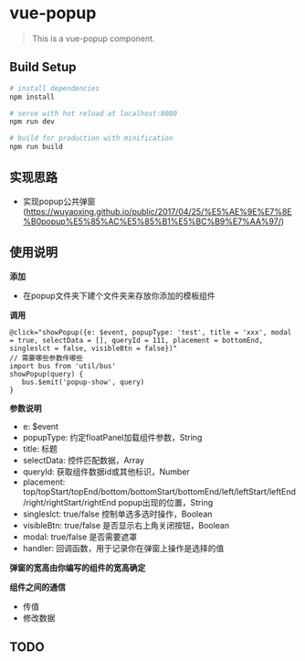# vue-popup

> This is a vue-popup component.

## Build Setup

``` bash
# install dependencies
npm install

# serve with hot reload at localhost:8080
npm run dev

# build for production with minification
npm run build

```

## 实现思路
- 实现popup公共弹窗 (https://wuyaoxing.github.io/public/2017/04/25/%E5%AE%9E%E7%8E%B0popup%E5%85%AC%E5%85%B1%E5%BC%B9%E7%AA%97/)

## 使用说明

**添加**

- 在popup文件夹下建个文件夹来存放你添加的模板组件

**调用**

  ```
  @click="showPopup({e: $event, popupType: 'test', title = 'xxx', modal = true, selectData = [], queryId = 111, placement = bottomEnd, singleslct = false, visibleBtn = false})"
  // 需要哪些参数传哪些
  import bus from 'util/bus'
  showPopup(query) {
     bus.$emit('popup-show', query)
  }
  ```

**参数说明**

- e: $event
- popupType: 约定floatPanel加载组件参数，String
- title: 标题
- selectData: 控件匹配数据，Array
- queryId: 获取组件数据id或其他标识，Number
- placement: top/topStart/topEnd/bottom/bottomStart/bottomEnd/left/leftStart/leftEnd/right/rightStart/rightEnd popup出现的位置，String
- singleslct: true/false 控制单选多选时操作，Boolean
- visibleBtn: true/false 是否显示右上角关闭按钮，Boolean
- modal: true/false 是否需要遮罩
- handler: 回调函数，用于记录你在弹窗上操作是选择的值

**弹窗的宽高由你编写的组件的宽高确定**

**组件之间的通信**

- 传值
- 修改数据

## TODO
